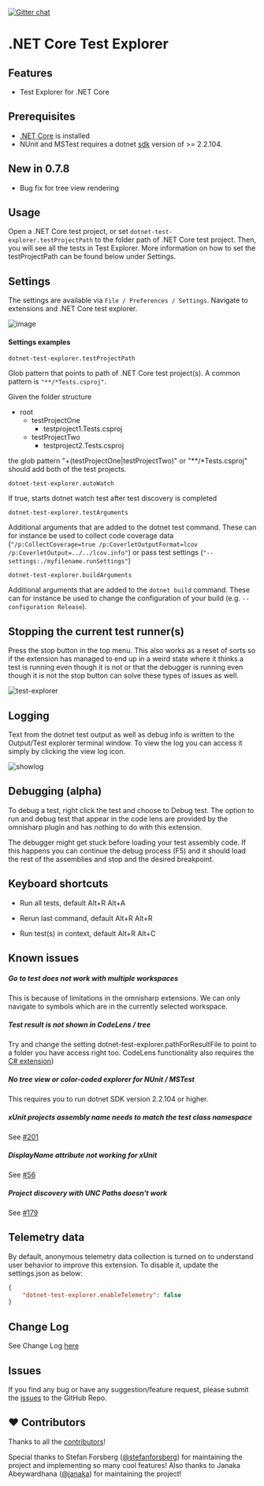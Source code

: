 [![Gitter chat](https://badges.gitter.im/gitterHQ/gitter.png)](https://gitter.im/vscode-dotnet-test-explorer/Lobby)

# .NET Core Test Explorer

## Features

* Test Explorer for .NET Core

## Prerequisites

* [.NET Core](https://www.microsoft.com/net/core) is installed
* NUnit and MSTest requires a dotnet [sdk](https://www.microsoft.com/net/download) version of >= 2.2.104.

## New in 0.7.8

* Bug fix for tree view rendering

## Usage

Open a .NET Core test project, or set `dotnet-test-explorer.testProjectPath` to the folder path of .NET Core test project. Then, you will see all the tests in Test Explorer. More information on how to set the testProjectPath can be found below under Settings.

## Settings

The settings are available via `File / Preferences / Settings`. Navigate to extensions and .NET Core test explorer.

![image](https://user-images.githubusercontent.com/358570/88801296-c26fb380-d1a9-11ea-812f-6623665f354a.png)

#### Settings examples
`dotnet-test-explorer.testProjectPath`

Glob pattern that points to path of .NET Core test project(s). A common pattern is `"**/*Tests.csproj"`.

Given the folder structure
* root
  * testProjectOne
    * testproject1.Tests.csproj
  * testProjectTwo
    * testproject2.Tests.csproj

the glob pattern "+(testProjectOne|testProjectTwo)" or "**/*Tests.csproj" should add both of the test projects.

`dotnet-test-explorer.autoWatch`
 
 If true, starts dotnet watch test after test discovery is completed

`dotnet-test-explorer.testArguments`

Additional arguments that are added to the dotnet test command. These can for instance be used to collect code coverage data (`"/p:CollectCoverage=true /p:CoverletOutputFormat=lcov /p:CoverletOutput=../../lcov.info"`) or pass test settings (`"--settings:./myfilename.runSettings"`)

`dotnet-test-explorer.buildArguments`

Additional arguments that are added to the `dotnet build` command. These can for instance be used to change the configuration of your build (e.g. `--configuration Release`).


## Stopping the current test runner(s)

Press the stop button in the top menu. This also works as a reset of sorts so if the extension has managed to end up in a weird state where it thinks a test is running even though it is not or that the debugger is running even though it is not the stop button can solve these types of issues as well.

![test-explorer](images/stop.PNG)

## Logging

Text from the dotnet test output as well as debug info is written to the Output/Test explorer terminal window. To view the log you can access it simply by clicking the view log icon.

![showlog](images/showlog.png)

## Debugging (alpha)

To debug a test, right click the test and choose to Debug test. The option to run and debug test that appear in the code lens are provided by the omnisharp plugin and has nothing to do with this extension.

The debugger might get stuck before loading your test assembly code. If this happens you can continue the debug process (F5) and it should load the rest of the assemblies and stop and the desired breakpoint.


## Keyboard shortcuts

* Run all tests, default Alt+R Alt+A

* Rerun last command, default Alt+R Alt+R

* Run test(s) in context, default Alt+R Alt+C

## Known issues
##### Go to test does not work with multiple workspaces
This is because of limitations in the omnisharp extensions. We can only navigate to symbols which are in the currently selected workspace.

##### Test result is not shown in CodeLens / tree
Try and change the setting dotnet-test-explorer.pathForResultFile to point to a folder you have access right too. CodeLens functionality also requires the [C# extension](https://marketplace.visualstudio.com/items?itemName=ms-vscode.csharp)) 

##### No tree view or color-coded explorer for NUnit / MSTest
This requires you to run dotnet SDK version 2.2.104 or higher.

##### xUnit projects assembly name needs to match the test class namespace
See [#201](https://github.com/formulahendry/vscode-dotnet-test-explorer/issues/201)

##### DisplayName attribute not working for xUnit
See [#56](https://github.com/formulahendry/vscode-dotnet-test-explorer/issues/56)

##### Project discovery with UNC Paths doesn't work
See [#179](https://github.com/formulahendry/vscode-dotnet-test-explorer/issues/179)

## Telemetry data

By default, anonymous telemetry data collection is turned on to understand user behavior to improve this extension. To disable it, update the settings.json as below:
```json
{
    "dotnet-test-explorer.enableTelemetry": false
}
```

## Change Log

See Change Log [here](CHANGELOG.md)

## Issues

If you find any bug or have any suggestion/feature request, please submit the [issues](https://github.com/formulahendry/vscode-dotnet-test-explorer/issues) to the GitHub Repo.

## ❤️ Contributors

Thanks to all the [contributors](https://github.com/formulahendry/vscode-dotnet-test-explorer/graphs/contributors)!

Special thanks to Stefan Forsberg ([@stefanforsberg](https://github.com/stefanforsberg)) for maintaining the project and implementing so many cool features! Also thanks to Janaka Abeywardhana ([@janaka](https://github.com/janaka)) for maintaining the project!
